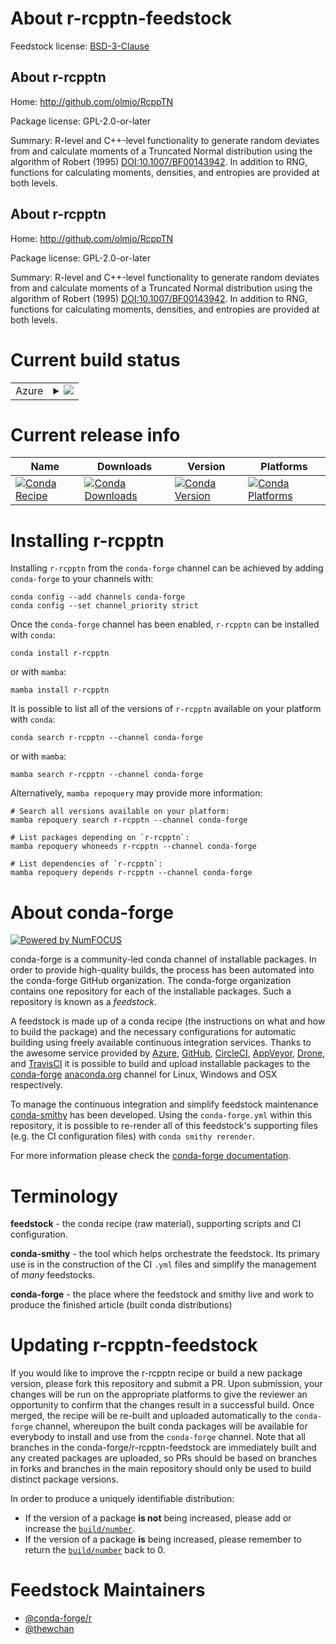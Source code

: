 About r-rcpptn-feedstock
========================

Feedstock license: [BSD-3-Clause](https://github.com/conda-forge/r-rcpptn-feedstock/blob/main/LICENSE.txt)


About r-rcpptn
--------------

Home: http://github.com/olmjo/RcppTN

Package license: GPL-2.0-or-later

Summary: R-level and C++-level functionality to generate random deviates from and calculate moments of a Truncated Normal distribution using the algorithm of Robert (1995) <DOI:10.1007/BF00143942>. In addition to RNG, functions for calculating moments, densities, and entropies are provided at both levels.

About r-rcpptn
--------------

Home: http://github.com/olmjo/RcppTN

Package license: GPL-2.0-or-later

Summary: R-level and C++-level functionality to generate random deviates from and calculate moments of a Truncated Normal distribution using the algorithm of Robert (1995) <DOI:10.1007/BF00143942>. In addition to RNG, functions for calculating moments, densities, and entropies are provided at both levels.

Current build status
====================


<table>
    
  <tr>
    <td>Azure</td>
    <td>
      <details>
        <summary>
          <a href="https://dev.azure.com/conda-forge/feedstock-builds/_build/latest?definitionId=23008&branchName=main">
            <img src="https://dev.azure.com/conda-forge/feedstock-builds/_apis/build/status/r-rcpptn-feedstock?branchName=main">
          </a>
        </summary>
        <table>
          <thead><tr><th>Variant</th><th>Status</th></tr></thead>
          <tbody><tr>
              <td>linux_64_r_base4.3</td>
              <td>
                <a href="https://dev.azure.com/conda-forge/feedstock-builds/_build/latest?definitionId=23008&branchName=main">
                  <img src="https://dev.azure.com/conda-forge/feedstock-builds/_apis/build/status/r-rcpptn-feedstock?branchName=main&jobName=linux&configuration=linux%20linux_64_r_base4.3" alt="variant">
                </a>
              </td>
            </tr><tr>
              <td>linux_64_r_base4.4</td>
              <td>
                <a href="https://dev.azure.com/conda-forge/feedstock-builds/_build/latest?definitionId=23008&branchName=main">
                  <img src="https://dev.azure.com/conda-forge/feedstock-builds/_apis/build/status/r-rcpptn-feedstock?branchName=main&jobName=linux&configuration=linux%20linux_64_r_base4.4" alt="variant">
                </a>
              </td>
            </tr><tr>
              <td>osx_64_r_base4.3</td>
              <td>
                <a href="https://dev.azure.com/conda-forge/feedstock-builds/_build/latest?definitionId=23008&branchName=main">
                  <img src="https://dev.azure.com/conda-forge/feedstock-builds/_apis/build/status/r-rcpptn-feedstock?branchName=main&jobName=osx&configuration=osx%20osx_64_r_base4.3" alt="variant">
                </a>
              </td>
            </tr><tr>
              <td>osx_64_r_base4.4</td>
              <td>
                <a href="https://dev.azure.com/conda-forge/feedstock-builds/_build/latest?definitionId=23008&branchName=main">
                  <img src="https://dev.azure.com/conda-forge/feedstock-builds/_apis/build/status/r-rcpptn-feedstock?branchName=main&jobName=osx&configuration=osx%20osx_64_r_base4.4" alt="variant">
                </a>
              </td>
            </tr><tr>
              <td>win_64_r_base4.3</td>
              <td>
                <a href="https://dev.azure.com/conda-forge/feedstock-builds/_build/latest?definitionId=23008&branchName=main">
                  <img src="https://dev.azure.com/conda-forge/feedstock-builds/_apis/build/status/r-rcpptn-feedstock?branchName=main&jobName=win&configuration=win%20win_64_r_base4.3" alt="variant">
                </a>
              </td>
            </tr><tr>
              <td>win_64_r_base4.4</td>
              <td>
                <a href="https://dev.azure.com/conda-forge/feedstock-builds/_build/latest?definitionId=23008&branchName=main">
                  <img src="https://dev.azure.com/conda-forge/feedstock-builds/_apis/build/status/r-rcpptn-feedstock?branchName=main&jobName=win&configuration=win%20win_64_r_base4.4" alt="variant">
                </a>
              </td>
            </tr>
          </tbody>
        </table>
      </details>
    </td>
  </tr>
</table>

Current release info
====================

| Name | Downloads | Version | Platforms |
| --- | --- | --- | --- |
| [![Conda Recipe](https://img.shields.io/badge/recipe-r--rcpptn-green.svg)](https://anaconda.org/conda-forge/r-rcpptn) | [![Conda Downloads](https://img.shields.io/conda/dn/conda-forge/r-rcpptn.svg)](https://anaconda.org/conda-forge/r-rcpptn) | [![Conda Version](https://img.shields.io/conda/vn/conda-forge/r-rcpptn.svg)](https://anaconda.org/conda-forge/r-rcpptn) | [![Conda Platforms](https://img.shields.io/conda/pn/conda-forge/r-rcpptn.svg)](https://anaconda.org/conda-forge/r-rcpptn) |

Installing r-rcpptn
===================

Installing `r-rcpptn` from the `conda-forge` channel can be achieved by adding `conda-forge` to your channels with:

```
conda config --add channels conda-forge
conda config --set channel_priority strict
```

Once the `conda-forge` channel has been enabled, `r-rcpptn` can be installed with `conda`:

```
conda install r-rcpptn
```

or with `mamba`:

```
mamba install r-rcpptn
```

It is possible to list all of the versions of `r-rcpptn` available on your platform with `conda`:

```
conda search r-rcpptn --channel conda-forge
```

or with `mamba`:

```
mamba search r-rcpptn --channel conda-forge
```

Alternatively, `mamba repoquery` may provide more information:

```
# Search all versions available on your platform:
mamba repoquery search r-rcpptn --channel conda-forge

# List packages depending on `r-rcpptn`:
mamba repoquery whoneeds r-rcpptn --channel conda-forge

# List dependencies of `r-rcpptn`:
mamba repoquery depends r-rcpptn --channel conda-forge
```


About conda-forge
=================

[![Powered by
NumFOCUS](https://img.shields.io/badge/powered%20by-NumFOCUS-orange.svg?style=flat&colorA=E1523D&colorB=007D8A)](https://numfocus.org)

conda-forge is a community-led conda channel of installable packages.
In order to provide high-quality builds, the process has been automated into the
conda-forge GitHub organization. The conda-forge organization contains one repository
for each of the installable packages. Such a repository is known as a *feedstock*.

A feedstock is made up of a conda recipe (the instructions on what and how to build
the package) and the necessary configurations for automatic building using freely
available continuous integration services. Thanks to the awesome service provided by
[Azure](https://azure.microsoft.com/en-us/services/devops/), [GitHub](https://github.com/),
[CircleCI](https://circleci.com/), [AppVeyor](https://www.appveyor.com/),
[Drone](https://cloud.drone.io/welcome), and [TravisCI](https://travis-ci.com/)
it is possible to build and upload installable packages to the
[conda-forge](https://anaconda.org/conda-forge) [anaconda.org](https://anaconda.org/)
channel for Linux, Windows and OSX respectively.

To manage the continuous integration and simplify feedstock maintenance
[conda-smithy](https://github.com/conda-forge/conda-smithy) has been developed.
Using the ``conda-forge.yml`` within this repository, it is possible to re-render all of
this feedstock's supporting files (e.g. the CI configuration files) with ``conda smithy rerender``.

For more information please check the [conda-forge documentation](https://conda-forge.org/docs/).

Terminology
===========

**feedstock** - the conda recipe (raw material), supporting scripts and CI configuration.

**conda-smithy** - the tool which helps orchestrate the feedstock.
                   Its primary use is in the construction of the CI ``.yml`` files
                   and simplify the management of *many* feedstocks.

**conda-forge** - the place where the feedstock and smithy live and work to
                  produce the finished article (built conda distributions)


Updating r-rcpptn-feedstock
===========================

If you would like to improve the r-rcpptn recipe or build a new
package version, please fork this repository and submit a PR. Upon submission,
your changes will be run on the appropriate platforms to give the reviewer an
opportunity to confirm that the changes result in a successful build. Once
merged, the recipe will be re-built and uploaded automatically to the
`conda-forge` channel, whereupon the built conda packages will be available for
everybody to install and use from the `conda-forge` channel.
Note that all branches in the conda-forge/r-rcpptn-feedstock are
immediately built and any created packages are uploaded, so PRs should be based
on branches in forks and branches in the main repository should only be used to
build distinct package versions.

In order to produce a uniquely identifiable distribution:
 * If the version of a package **is not** being increased, please add or increase
   the [``build/number``](https://docs.conda.io/projects/conda-build/en/latest/resources/define-metadata.html#build-number-and-string).
 * If the version of a package **is** being increased, please remember to return
   the [``build/number``](https://docs.conda.io/projects/conda-build/en/latest/resources/define-metadata.html#build-number-and-string)
   back to 0.

Feedstock Maintainers
=====================

* [@conda-forge/r](https://github.com/orgs/conda-forge/teams/r/)
* [@thewchan](https://github.com/thewchan/)

